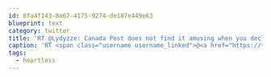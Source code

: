 ```yaml
---
id: 8fa4f143-8a67-4175-9274-de187e449e63
blueprint: text
category: twitter
title: 'RT @Lydyzze: Canada Post does not find it amusing when you declare your shipped items as "priceless". #heartless'
caption: 'RT <span class="username username_linked">@<a href="https://twitter.com/Lydyzze" title="">Lydyzze</a></span>: Canada Post does not find it amusing when you declare your shipped items as "priceless". <span class="hashtag hashtag_local">#<a href="http://tweettemp.darylchymko.ca/?tag=heartless">heartless</a>'
tags:
  - heartless
---
```

